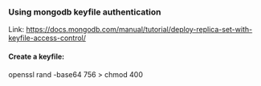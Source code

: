### Using mongodb keyfile authentication
Link: https://docs.mongodb.com/manual/tutorial/deploy-replica-set-with-keyfile-access-control/

#### Create a keyfile:
openssl rand -base64 756 > <path-to-keyfile>
chmod 400 <path-to-keyfile>

